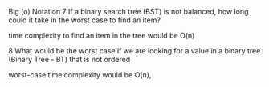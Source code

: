 Big (o) Notation
7
If a binary search tree (BST) is not balanced, how long could it take in the worst case to find an item?

time complexity to find an item in the tree would be O(n)

8
What would be the worst case if we are looking for a value in a binary tree (Binary Tree - BT) that is not ordered

 worst-case time complexity would be O(n),

